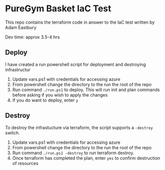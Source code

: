 # PureGym Basket IaC Test

This repo contains the terraform code in answer to the IaC test written by Adam Eastbury

Dev time: approx 3.5-4 hrs

## Deploy

I have created a run powershell script for deployment and destroying infrastructur

1. Update vars.ps1 with credentials for accessing azure
2. From powershell change the directory to the run the root of the repo
3. Run command `./run.ps1` to deploy. This will run init and plan commands before asking if you wish to apply the changes
4. If you do want to deploy, enter `y`

## Destroy

To destroy the infrastucture via terraform, the script supports a `-destroy` switch.

1. Update vars.ps1 with credentials for accessing azure
2. From powershell change the directory to the run the root of the repo
3. Run command `./run.ps1 -destroy` to run terraform destroy.
4. Once terraform has completed the plan, enter `yes` to confirm destruction of resources
